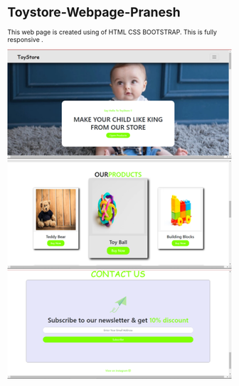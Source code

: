 # Toystore-Webpage-Pranesh
This web page is created using of HTML CSS BOOTSTRAP. This is fully responsive .


![](https://github.com/PRANESH-DEVELOPER/Toystore-Webpage-Pranesh/blob/main/Screenshot%202021-12-12%20020437.png)
![](https://github.com/PRANESH-DEVELOPER/Toystore-Webpage-Pranesh/blob/main/Screenshot%202021-12-12%20020535.png)
![](https://github.com/PRANESH-DEVELOPER/Toystore-Webpage-Pranesh/blob/main/Screenshot%202021-12-12%20020604.png)
